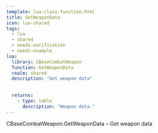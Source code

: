 ```yaml
---
template: lua-class-function.html
title: GetWeaponData
icon: lua-shared
tags:
  - lua
  - shared
  - needs-verification
  - needs-example
lua:
  library: CBaseCombatWeapon
  function: GetWeaponData
  realm: shared
  description: "Get weapon data"
  
  
  returns:
    - type: table
      description: "Weapon data."
---
```


<div class="lua__search__keywords">
CBaseCombatWeapon:GetWeaponData &#x2013; Get weapon data
</div>
